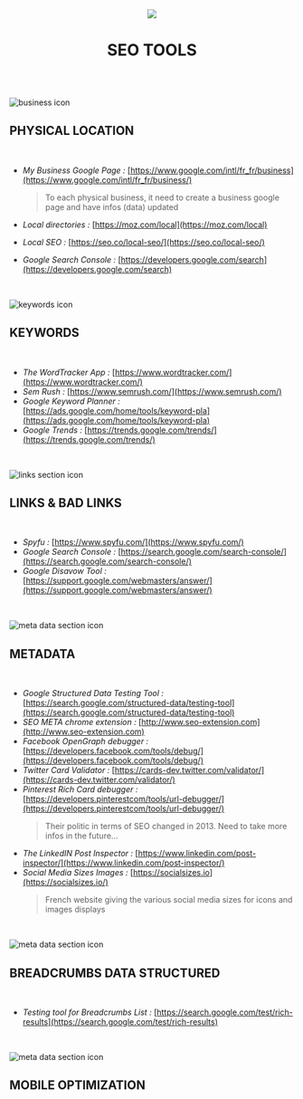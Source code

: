 <div align="center">

  <img src="https://img.icons8.com/dusk/64/000000/roller-brush--v1.png"/>
  <h1>SEO TOOLS</h1><br />

</div>
<br/>

![business icon](https://img.icons8.com/dusk/48/000000/worldwide-location.png)

## PHYSICAL LOCATION

<br/>

- *My Business Google Page :* [https://www.google.com/intl/fr_fr/business](https://www.google.com/intl/fr_fr/business/)
  > To each physical business, it need to create a business google page and have infos (data) updated

- *Local directories :* [https://moz.com/local](https://moz.com/local)
- *Local SEO :* [https://seo.co/local-seo/](https://seo.co/local-seo/)
- *Google Search Console :* [https://developers.google.com/search](https://developers.google.com/search)
<br />

![keywords icon](https://img.icons8.com/dusk/48/000000/key.png)

## KEYWORDS

<br />

- *The WordTracker App :* [https://www.wordtracker.com/](https://www.wordtracker.com/)
- *Sem Rush :* [https://www.semrush.com/](https://www.semrush.com/)
- *Google Keyword Planner :* [https://ads.google.com/home/tools/keyword-pla](https://ads.google.com/home/tools/keyword-pla)
- *Google Trends :* [https://trends.google.com/trends/](https://trends.google.com/trends/)
<br/>

![links section icon](https://img.icons8.com/dusk/48/000000/link.png)
<br/>

## LINKS & BAD LINKS

<br/>

- *Spyfu :* [https://www.spyfu.com/](https://www.spyfu.com/)
- *Google Search Console :* [https://search.google.com/search-console/](https://search.google.com/search-console/)
- *Google Disavow Tool :* [https://support.google.com/webmasters/answer/](https://support.google.com/webmasters/answer/)
<br />
  
![meta data section icon](https://img.icons8.com/dusk/48/000000/data-recovery.png)

## METADATA

<br />

- *Google Structured Data Testing Tool :* [https://search.google.com/structured-data/testing-tool](https://search.google.com/structured-data/testing-tool)
- *SEO META chrome extension :* [http://www.seo-extension.com](http://www.seo-extension.com)
- *Facebook OpenGraph debugger :* [https://developers.facebook.com/tools/debug/](https://developers.facebook.com/tools/debug/)
- *Twitter Card Validator :* [https://cards-dev.twitter.com/validator/](https://cards-dev.twitter.com/validator/)
- *Pinterest Rich Card debugger :* [https://developers.pinterestcom/tools/url-debugger/](https://developers.pinterestcom/tools/url-debugger/)
  > Their politic in terms of SEO changed in 2013. Need to take more infos in the future...
- *The LinkedIN Post Inspector :* [https://www.linkedin.com/post-inspector/](https://www.linkedin.com/post-inspector/)
- *Social Media Sizes Images :* [https://socialsizes.io](https://socialsizes.io/)
  > French website giving the various social media sizes for icons and images displays

<br/>

![meta data section icon](https://img.icons8.com/dusk/50/000000/bread-crumbs.png)

## BREADCRUMBS DATA STRUCTURED

<br/>

- *Testing tool for Breadcrumbs List :* [https://search.google.com/test/rich-results](https://search.google.com/test/rich-results)

<br/>

![meta data section icon](https://img.icons8.com/dusk/50/000000/mobile-social-networking.png)

## MOBILE OPTIMIZATION

<br/>
